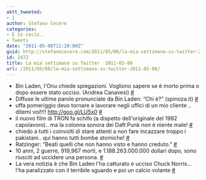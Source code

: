 ```yaml
---
aktt_tweeted:
- 1
author: Stefano Cecere
categories:
- E io cecio..
- Tweets
date: "2011-05-08T11:20:00Z"
guid: http://stefanocecere.com/2011/05/08/la-mia-settimana-su-twitter-2011-05-08/
id: 2472
title: La mia settimana su Twitter  2011-05-08
url: /2011/05/08/la-mia-settimana-su-twitter-2011-05-08/
---
```


<ul class="aktt_tweet_digest">
  <li>
    Bin Laden, l'Onu chiede spiegazioni. Vogliono sapere se è morto prima o dopo essere stato ucciso. (Andrea Canavesi) <a href="http://twitter.com/StefanoCecere/statuses/66792195725852672" class="aktt_tweet_time">#</a>
  </li>
  <li>
    Diffuse le ultime parole pronunciate da Bin Laden: “Chi è?” (spinoza.it) <a href="http://twitter.com/StefanoCecere/statuses/66786997594890240" class="aktt_tweet_time">#</a>
  </li>
  <li>
    uffa pomeriggio devo tornare a lavorare negli uffici di un mio cliente .. ditemi voi!!!! <a href="http://goo.gl/LU5x0" rel="nofollow">http://goo.gl/LU5x0</a> <a href="http://twitter.com/StefanoCecere/statuses/66449410296528896" class="aktt_tweet_time">#</a>
  </li>
  <li>
    il nuovo film di TRON fa schifo (a dispetto dell'originale del 1982 capolavoro).. ma la colonna sonora dei Daft Punk non è niente male! <a href="http://twitter.com/StefanoCecere/statuses/65895534778523648" class="aktt_tweet_time">#</a>
  </li>
  <li>
    chiedo a tutti i coinvolti di stare attenti a non fare incazzare troppo i pakistani.. qui hanno tutti bombe atomiche! <a href="http://twitter.com/StefanoCecere/statuses/65798497999388674" class="aktt_tweet_time">#</a>
  </li>
  <li>
    Ratzinger: “Beati quelli che non hanno visto e hanno creduto.” <a href="http://twitter.com/StefanoCecere/statuses/65307713143451649" class="aktt_tweet_time">#</a>
  </li>
  <li>
    10 anni, 2 guerre, 919,967 morti, e 1.188.263.000.000 dollari dopo, sono riusciti ad uccidere una persona. <a href="http://twitter.com/StefanoCecere/statuses/65031555239784448" class="aktt_tweet_time">#</a>
  </li>
  <li>
    La vera notizia è che Bin Laden l'ha catturato e ucciso Chuck Norris&#8230; l'ha paralizzato con il terribile sguardo e poi un calcio volante <a href="http://twitter.com/StefanoCecere/statuses/64975941331460096" class="aktt_tweet_time">#</a>
  </li>
</ul>